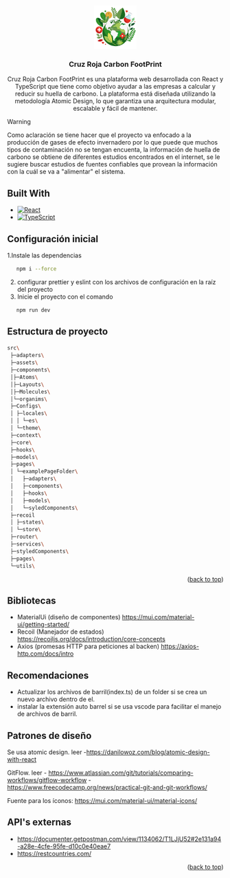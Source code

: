 <div align="center">
  <a href="https://github.com/jdacamacho/carbon_foot_print_backend">
    <img src="public/icono-calculadora.png" alt="Logo" width="100" height="100">
  </a>

<h3 align="center">Cruz Roja Carbon FootPrint</h3>

  <p align="center">
    Cruz Roja Carbon FootPrint es una plataforma web desarrollada con React y TypeScript que tiene como objetivo ayudar a las empresas a calcular y reducir su huella de carbono. La plataforma está diseñada utilizando la metodología Atomic Design, lo que garantiza una arquitectura modular, escalable y fácil de mantener.
    
  </p>
</div>

> [!WARNING]
> Como aclaración se tiene hacer que el proyecto va enfocado a la producción de gases de efecto invernadero por lo que puede que muchos tipos de contaminación no se tengan encuenta, la información de huella de carbono se obtiene de diferentes estudios encontrados en el internet, se le sugiere buscar estudios de fuentes confiables que provean la información con la cuál se va a "alimentar" el sistema.

## Built With
- [![React][React-shield]][React-link]
- [![TypeScript][TypeScript-shield]][TypeScript-link]

## Configuración inicial
1.Instale las dependencias 
```sh
   npm i --force
   ```
2. configurar prettier y eslint con los archivos de configuración en la raíz del proyecto
3. Inicie el proyecto con el comando
```sh
   npm run dev
   ```

## Estructura de proyecto

```bash
src\
 ├─adapters\
 ├─assets\
 ├─components\
 │├─Atoms\
 │├─Layouts\
 │├─Molecules\
 │└─organims\
 ├─Configs\
 │ ├─locales\
 │ │ └─es\
 │ └─theme\
 ├─context\
 ├─core\
 ├─hooks\
 ├─models\
 ├─pages\
 │ └─examplePageFolder\
 │   ├─adapters\
 │   ├─components\
 │   ├─hooks\
 │   ├─models\
 │   └─syledComponents\
 ├─recoil
 │ ├─states\
 │ └─store\
 ├─router\
 ├─services\
 ├─styledComponents\
 ├─pages\
 └─utils\
```


<p align="right">(<a href="#readme-top">back to top</a>)</p>

[React-shield]: https://img.shields.io/badge/React-20232A?style=for-the-badge&logo=react&logoColor=61DAFB
[React-link]: https://reactjs.org/
[TypeScript-shield]: https://img.shields.io/badge/TypeScript-007ACC?style=for-the-badge&logo=typescript&logoColor=white
[TypeScript-link]: https://www.typescriptlang.org/

## Bibliotecas

- MaterialUi (diseño de componentes) https://mui.com/material-ui/getting-started/
- Recoil (Manejador de estados) https://recoiljs.org/docs/introduction/core-concepts
- Axios (promesas HTTP para peticiones al backen) https://axios-http.com/docs/intro

## Recomendaciones

- Actualizar los archivos de barril(index.ts) de un folder si se crea un nuevo archivo dentro de el.
- instalar la extensión auto barrel si se usa vscode para facilitar el manejo de archivos de barril.

## Patrones de diseño
Se usa atomic design.
leer -https://danilowoz.com/blog/atomic-design-with-react

GitFlow.
leer - https://www.atlassian.com/git/tutorials/comparing-workflows/gitflow-workflow - https://www.freecodecamp.org/news/practical-git-and-git-workflows/

Fuente para los íconos: https://mui.com/material-ui/material-icons/

## API's externas

- https://documenter.getpostman.com/view/1134062/T1LJjU52#2e131a94-a28e-4cfe-95fe-d10c0e40eae7
- https://restcountries.com/
<p align="right">(<a href="#readme-top">back to top</a>)</p>
